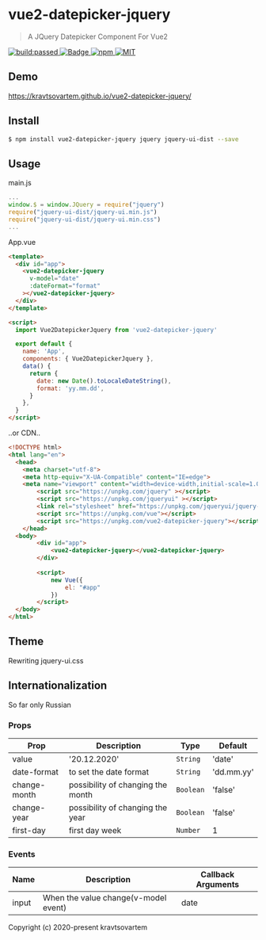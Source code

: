 # vue2-datepicker-jquery

> A JQuery Datepicker Component For Vue2

<a href="https://travis-ci.org/kravtsovartem/vue2-datepicker-jquery">
  <img src="https://travis-ci.org/kravtsovartem/vue2-datepicker-jquery.svg?branch=master" alt="build:passed">
</a>
<a href="https://coveralls.io/github/kravtsovartem/vue2-datepicker-jquery">
  <img src="https://coveralls.io/repos/github/kravtsovartem/vue2-datepicker-jquery/badge.svg?branch=master&service=github" alt="Badge">
</a>
<a href="https://www.npmjs.com/package/vue2-datepicker-jquery">
  <img src="https://img.shields.io/npm/v/vue2-datepicker-jquery.svg" alt="npm">
</a>
<a href="LICENSE">
  <img src="https://img.shields.io/badge/License-MIT-yellow.svg" alt="MIT">
</a>

## Demo

<https://kravtsovartem.github.io/vue2-datepicker-jquery/>

## Install

```bash
$ npm install vue2-datepicker-jquery jquery jquery-ui-dist --save
```

## Usage

main.js

```js
...
window.$ = window.JQuery = require("jquery")
require("jquery-ui-dist/jquery-ui.min.js")
require("jquery-ui-dist/jquery-ui.min.css")
...
```

App.vue

```html
<template>
  <div id="app">
    <vue2-datepicker-jquery
      v-model="date"
      :dateFormat="format"
    ></vue2-datepicker-jquery>
  </div>
</template>

<script>
  import Vue2DatepickerJquery from 'vue2-datepicker-jquery'

  export default {
    name: 'App',
    components: { Vue2DatepickerJquery },
    data() {
      return {
        date: new Date().toLocaleDateString(),
        format: 'yy.mm.dd',
      }
    },
  }
</script>
```

..or CDN..

```html
<!DOCTYPE html>
<html lang="en">
  <head>
    <meta charset="utf-8">
    <meta http-equiv="X-UA-Compatible" content="IE=edge">
    <meta name="viewport" content="width=device-width,initial-scale=1.0">
		<script src="https://unpkg.com/jquery" ></script>
		<script src="https://unpkg.com/jqueryui" ></script>
		<link rel="stylesheet" href="https://unpkg.com/jqueryui/jquery-ui.css" />
		<script src="https://unpkg.com/vue"></script>
		<script src="https://unpkg.com/vue2-datepicker-jquery"></script>
	</head>
  <body>
		<div id="app">
			<vue2-datepicker-jquery></vue2-datepicker-jquery>
		</div>
		
		<script>
			new Vue({
				el: "#app"
			})
		</script>
  </body>
</html>

```

## Theme

Rewriting jquery-ui.css

## Internationalization

So far only Russian

### Props

| Prop         | Description                       | Type      | Default    |
| ------------ | --------------------------------- | --------- | ---------- |
| value        | '20.12.2020'                      | `String`  | 'date'     |
| date-format  | to set the date format            | `String`  | 'dd.mm.yy' |
| change-month | possibility of changing the month | `Boolean` | 'false'    |
| change-year  | possibility of changing the year  | `Boolean` | 'false'    |
| first-day    | first day week                    | `Number`  | 1          |

### Events

| Name  | Description                          | Callback Arguments |
| ----- | ------------------------------------ | ------------------ |
| input | When the value change(v-model event) | date               |

Copyright (c) 2020-present kravtsovartem
